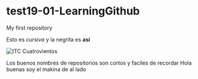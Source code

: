 # test19-01-LearningGithub
My first repository


Esto es _cursiva_ y la negrita es **asi**

![ITC Cuatrovientos](http://www.cuatrovientos.org/images/logo2.png)

Los buenos nombres de repositorios son cortos y faciles de recordar
Hola buenas soy el makina de al lado
